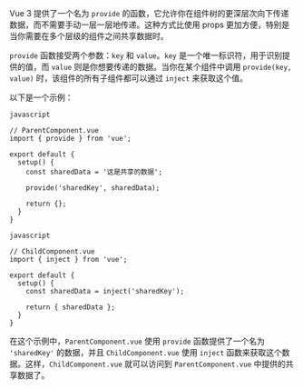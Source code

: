 Vue 3 提供了一个名为 `provide` 的函数，它允许你在组件树的更深层次向下传递数据，而不需要手动一层一层地传递。这种方式比使用 props 更加方便，特别是当你需要在多个层级的组件之间共享数据时。

`provide` 函数接受两个参数：`key` 和 `value`。`key` 是一个唯一标识符，用于识别提供的值，而 `value` 则是你想要传递的数据。当你在某个组件中调用 `provide(key, value)` 时，该组件的所有子组件都可以通过 `inject` 来获取这个值。

以下是一个示例：

```
javascript

// ParentComponent.vue
import { provide } from 'vue';

export default {
  setup() {
    const sharedData = '这是共享的数据';

    provide('sharedKey', sharedData);

    return {};
  }
}
```

```
javascript

// ChildComponent.vue
import { inject } from 'vue';

export default {
  setup() {
    const sharedData = inject('sharedKey');

    return { sharedData };
  }
}
```

在这个示例中，`ParentComponent.vue` 使用 `provide` 函数提供了一个名为 `'sharedKey'` 的数据，并且 `ChildComponent.vue` 使用 `inject` 函数来获取这个数据。这样，`ChildComponent.vue` 就可以访问到 `ParentComponent.vue` 中提供的共享数据了。
